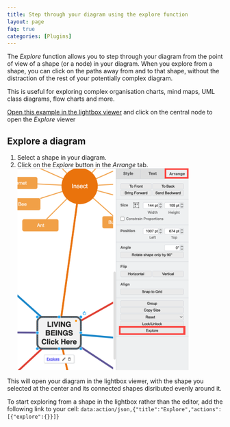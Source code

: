 ```yaml
---
title: Step through your diagram using the explore function
layout: page
faq: true
categories: [Plugins]
---
```


The _Explore_ function allows you to step through your diagram from the point of view of a shape (or a node) in your diagram. When you explore from a shape, you can click on the paths away from and to that shape, without the distraction of the rest of your potentially complex diagram.

This is useful for exploring complex organisation charts, mind maps, UML class diagrams, flow charts and more.

[Open this example in the lightbox viewer](https://viewer.diagrams.net/?lightbox=1&page=1&highlight=0000ff&edit=_blank&layers=1&nav=1&title=#Uhttps%3A%2F%2Fraw.githubusercontent.com%2Fjgraph%2Fdrawio-diagrams%2Fdev%2Fblog%2Fexplore-with-custom-link.drawio) and click on the central node to open the _Explore_ viewer

## Explore a diagram

1. Select a shape in your diagram. 
2. Click on the _Explore_ button in the _Arrange_ tab.
<br />[<img src="/assets/img/blog/explore-button.png" style="width=100%;max-width:400px;height:auto;" alt="Explore the diagram from the selected cell">](https://viewer.diagrams.net/?lightbox=1&page=1&highlight=0000ff&edit=_blank&layers=1&nav=1&title=#Uhttps%3A%2F%2Fraw.githubusercontent.com%2Fjgraph%2Fdrawio-diagrams%2Fdev%2Fblog%2Fexplore-with-custom-link.drawio)

This will open your diagram in the lightbox viewer, with the shape you selected at the center and its connected shapes disributed evenly around it.

To start exploring from a shape in the lightbox rather than the editor, add the following link to your cell:
    ``data:action/json,{"title":"Explore","actions":[{"explore":{}}]}``
